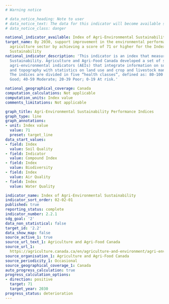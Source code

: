 ```yaml
---
# Warning notice

# data_notice_heading: Note to user
# data_notice_text: The data for this indicator will become available shortly, at which point the indicator will be updated.
# data_notice_class: danger

national_indicator_available: Index of Agri-Environmental Sustainability
target_name: By 2030, support improvement in the environmental performance of the
  agriculture sector by achieving a score of 71 or higher for the Index of Agri-Environmental
  Sustainability
national_indicator_description: 'This indicator is an index that measures Agri-Environmental
  Sustainability. Agriculture and Agri-Food Canada developed a set of science-based
  agri-environmental indicators (AEIs) that integrate information on soils, climate
  and topography with statistics on land use and crop and livestock management practices.
  The indices are divided in five “health classes”, defined as: 80-100 Desired; 60-79
  Good; 40-59 Moderate; 20-39 Poor; 0-19 At risk.'

national_geographical_coverage: Canada
computation_calculations: Not applicable
computation_units: Index value
comments_limitations: Not applicable

graph_title: Agri-Environmental Sustainability Performance Indices
graph_type: line
graph_annotations:
- unit: Index value
  value: 71
  preset: target_line
data_start_values:
- field: Index
  value: Soil Quality
- field: Indicator
  value: Compound Index
- field: Index
  value: Biodiversity
- field: Index
  value: Air Quality
- field: Index
  value: Water Quality

indicator_name: Index of Agri-Environmental Sustainability
indicator_sort_order: 02-02-01
published: true
reporting_status: complete
indicator_number: 2.2.1
sdg_goal: '2'
data_non_statistical: false
target_id: '2.2'
data_show_map: false
source_active_1: true
source_url_text_1: Agriculture and Agri-Food Canada
source_url_1: 
  https://agriculture.canada.ca/en/agriculture-and-environment/agri-environmental-indicators
source_organisation_1: Agriculture and Agri-Food Canada
source_periodicity_1: Occasional
source_geographical_coverage_1: Canada
auto_progress_calculation: true
progress_calculation_options:
- direction: positive
  target: 71
  target_year: 2030
progress_status: deterioration
---
```

